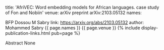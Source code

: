 title: 'AfriVEC: Word embedding models for African languages. case study of Fon and Nobiin' venue: arXiv preprint arXiv:2103.05132 names:

BFP Dossou
M Sabry link: https://arxiv.org/abs/2103.05132 author: Mohammed Sabry
{{ page.names }} {{ page.venue }} {% include display-publication-links.html pub=page %}

Abstract
None
